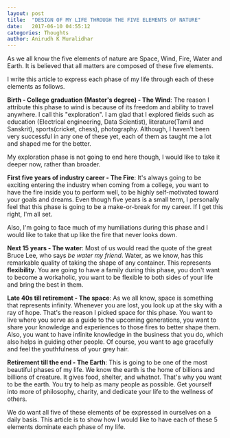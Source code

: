 ```yaml
---
layout: post
title:  "DESIGN OF MY LIFE THROUGH THE FIVE ELEMENTS OF NATURE"
date:   2017-06-10 04:55:12
categories: Thoughts
author: Anirudh K Muralidhar
---
```

 
As we all know the five elements of nature are Space, Wind, Fire, Water and Earth. It is believed that all matters are composed of these five elements.
 
I write this article to express each phase of my life through each of these elements as follows.
 
**Birth - College graduation (Master's degree) - The Wind**: The reason I attribute this phase to wind is because of its freedom and ability to travel anywhere. I call this "exploration". I am glad that I explored fields such as education (Electrical engineering, Data Scientist), literature(Tamil and Sanskrit), sports(cricket, chess), photography. Although, I haven't been very successful in any one of these yet, each of them as taught me a lot and shaped me for the better.
 
My exploration phase is not going to end here though, I would like to take it deeper now, rather than broader.
 
**First five years of industry career - The Fire**: It's always going to be exciting entering the industry when coming from a college, you want to have the fire inside you to perform well, to be highly self-motivated toward your goals and dreams. Even though five years is a small term, I personally feel that this phase is going to be a make-or-break for my career. If I get this right, I'm all set.

Also, I'm going to face much of my humiliations during this phase and I would like to take that up like the fire that never looks down.
 
**Next 15 years - The water**: Most of us would read the quote of the great Bruce Lee, who says *be water my friend*. Water, as we know, has this remarkable quality of taking the shape of any container. This represents **flexibility**. You are going to have a family during this phase, you don't want to become a workaholic, you want to be flexible to both sides of your life and bring the best in them.
 
**Late 40s till retirement - The space**: As we all know, space is something that represents infinity. Whenever you are lost, you look up at the sky with a ray of hope. That's the reason I picked space for this phase. You want to live where you serve as a guide to the upcoming generations, you want to share your knowledge and experiences to those fires to better shape them. Also, you want to have infinite knowledge in the business that you do, which also helps in guiding other people. Of course, you want to age gracefully and feel the youthfulness of your grey hair.
 
**Retirement till the end - The Earth**: This is going to be one of the most beautiful phases of my life. We know the earth is the home of billions and billions of creature. It gives food, shelter, and whatnot. That's why you want to be the earth. You try to help as many people as possible. Get yourself into more of philosophy, charity, and dedicate your life to the wellness of others.
 
We do want all five of these elements of be expressed in ourselves on a daily basis. This article is to show how I would like to have each of these 5 elements dominate each phase of my life.
 
 
 
